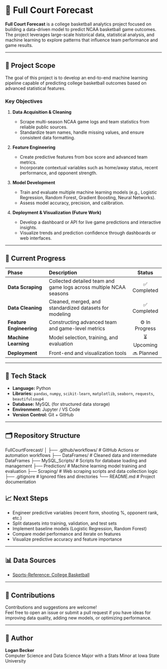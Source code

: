 # 🏀 Full Court Forecast

**Full Court Forecast** is a college basketball analytics project focused on building a data-driven model to predict NCAA basketball game outcomes. The project leverages large-scale historical data, statistical analysis, and machine learning to explore patterns that influence team performance and game results.

---

## 📘 Project Scope

The goal of this project is to develop an end-to-end machine learning pipeline capable of predicting college basketball outcomes based on advanced statistical features.

### Key Objectives
1. **Data Acquisition & Cleaning**  
   - Scrape multi-season NCAA game logs and team statistics from reliable public sources.  
   - Standardize team names, handle missing values, and ensure consistent data formatting.

2. **Feature Engineering**  
   - Create predictive features from box score and advanced team metrics.  
   - Incorporate contextual variables such as home/away status, recent performance, and opponent strength.

3. **Model Development**  
   - Train and evaluate multiple machine learning models (e.g., Logistic Regression, Random Forest, Gradient Boosting, Neural Networks).  
   - Assess model accuracy, precision, and calibration.

4. **Deployment & Visualization (Future Work)**  
   - Develop a dashboard or API for live game predictions and interactive insights.  
   - Visualize trends and prediction confidence through dashboards or web interfaces.

---

## 🚧 Current Progress

| Phase | Description | Status |
|:------|:-------------|:-------:|
| **Data Scraping** | Collected detailed team and game logs across multiple NCAA seasons | ✅ Completed |
| **Data Cleaning** | Cleaned, merged, and standardized datasets for modeling | ✅ Completed |
| **Feature Engineering** | Constructing advanced team and game-level metrics | ⚙️ In Progress |
| **Machine Learning** | Model selection, training, and evaluation | ⏳ Upcoming |
| **Deployment** | Front-end and visualization tools | 🔜 Planned |

---

## 🧠 Tech Stack

- **Language:** Python  
- **Libraries:** `pandas`, `numpy`, `scikit-learn`, `matplotlib`, `seaborn`, `requests`, `beautifulsoup4`  
- **Database:** MySQL (for structured data storage)  
- **Environment:** Jupyter / VS Code  
- **Version Control:** Git + GitHub

---

## 🗂️ Repository Structure

FullCourtForecast/
│
├── .github/workflows/     # GitHub Actions or automation workflows
├── DataFrames/            # Cleaned data and intermediate DataFrames
├── MySQL_Scripts/         # Scripts for database loading and management
├── Prediction/            # Machine learning model training and evaluation
├── Scraping/              # Web scraping scripts and data collection logic
├── .gitignore             # Ignored files and directories
└── README.md              # Project documentation


## 📈 Next Steps

- Engineer predictive variables (recent form, shooting %, opponent rank, etc.)  
- Split datasets into training, validation, and test sets  
- Implement baseline models (Logistic Regression, Random Forest)  
- Compare model performance and iterate on features  
- Visualize predictive accuracy and feature importance  

---

## 📊 Data Sources

- [Sports-Reference: College Basketball](https://www.sports-reference.com/cbb/)   

---

## 🤝 Contributions

Contributions and suggestions are welcome!  
Feel free to open an issue or submit a pull request if you have ideas for improving data quality, adding new models, or optimizing performance.

---

## 🏀 Author

**Logan Becker**   
Computer Science and Data Science Major with a Stats Minor at Iowa State University  
